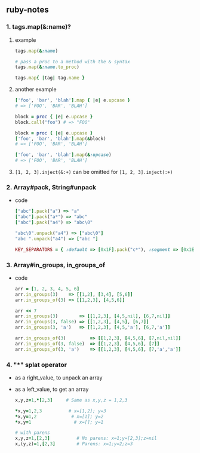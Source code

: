 ## ruby-notes ##

### 1. tags.map(&:name)?

1. example

    ```ruby
    tags.map(&:name)

    # pass a proc to a method with the & syntax
    tags.map(&:name.to_proc)

    tags.map{ |tag| tag.name }
    ```

2. another example

    ```ruby
    ['foo', 'bar', 'blah'].map { |e| e.upcase }
    # => ['FOO', 'BAR', 'BLAH']

    block = proc { |e| e.upcase }
    block.call("foo") # => "FOO"

    block = proc { |e| e.upcase }
    ['foo', 'bar', 'blah'].map(&block)
    # => ['FOO', 'BAR', 'BLAH']

    ['foo', 'bar', 'blah'].map(&:upcase)
    # => ['FOO', 'BAR', 'BLAH']
    ```

3. `[1, 2, 3].inject(&:+)` can be omitted for `[1, 2, 3].inject(:+)`

### 2. Array#pack, String#unpack

* code

    ```ruby
    ["abc"].pack("a") => "a"
    ["abc"].pack("a*") => "abc"
    ["abc"].pack("a4") => "abc\0"

    "abc\0".unpack("a4") => ["abc\0"]
    "abc ".unpack("a4") => ["abc "]

    KEY_SEPARATORS = { :default => [0x1F].pack("c*"), :segment => [0x1E].pack("c*") }.freeze }
    ```

### 3. Array#in_groups, in_groups_of

* code

    ```ruby
    arr = [1, 2, 3, 4, 5, 6]
    arr.in_groups(3)    => [[1,2], [3,4], [5,6]]
    arr.in_groups_of(3) => [[1,2,3], [4,5,6]]

    arr << 7
    arr.in_groups(3)        => [[1,2,3], [4,5,nil], [6,7,nil]]
    arr.in_groups(3, false) => [[1,2,3], [4,5], [6,7]]
    arr.in_groups(3, 'a')   => [[1,2,3], [4,5,'a'], [6,7,'a']]

    arr.in_groups_of(3)         => [[1,2,3], [4,5,6], [7,nil,nil]]
    arr.in_groups_of(3, false)  => [[1,2,3], [4,5,6], [7]]
    arr.in_groups_of(3, 'a')    => [[1,2,3], [4,5,6], [7,'a','a']]
    ```

### 4. "*" splat operator

* as a right_value, to unpack an array
* as a left_value, to get an array

    ```ruby
    x,y,z=1,*[2,3]     # Same as x,y,z = 1,2,3

    *x,y=1,2,3          # x=[1,2]; y=3
    *x,y=1,2             # x=[1]; y=2
    *x,y=1                # x=[]; y=1

    # with parens
    x,y,z=1,[2,3]          # No parens: x=1;y=[2,3];z=nil
    x,(y,z)=1,[2,3]        # Parens: x=1;y=2;z=3
    ```

